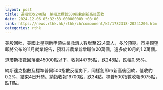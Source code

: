 ```yaml
---
layout: post
title: 道指低收248點　納指及標普500指數創新高後回軟
date: 2024-12-06 05:32:33.000000000 +08:00
link: https://news.rthk.hk/rthk/ch/component/k2/1782318-20241206.htm
categories: rthk
---
```


美股回吐，美國上星期新申領失業救濟人數增至22.4萬人，多於預期。市場觀望即將公布的11月就業報告，預料非農業新增職位20萬個，遠多於10月的1.2萬個。

道瓊斯指數回落至45000點以下，收報44765點，跌248點，跌幅0.55%。

納斯達克指數及標準普爾500指數反覆向下，同樣創即市新高後回軟，低收約0.2%，結束4日升勢。納指收報19700點，跌34點。標普500指數收報6075點，跌11點。
